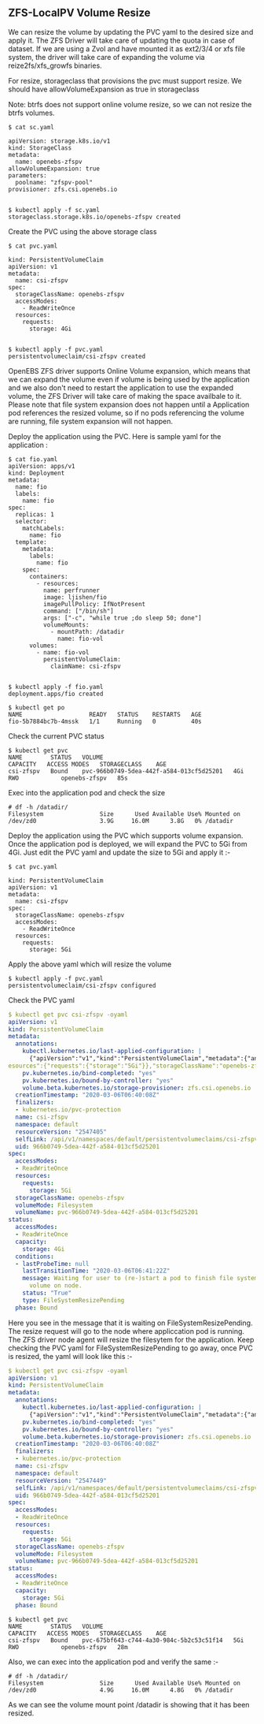 ## ZFS-LocalPV Volume Resize

We can resize the volume by updating the PVC yaml to the desired size and apply it. The ZFS Driver will take care of updating the quota in case of dataset. If we are using a Zvol and have mounted it as ext2/3/4 or xfs file system, the driver will take care of expanding the volume via reize2fs/xfs_growfs binaries.

For resize, storageclass that provisions the pvc must support resize. We should have allowVolumeExpansion as true in storageclass

Note: btrfs does not support online volume resize, so we can not resize the btrfs volumes.

```
$ cat sc.yaml

apiVersion: storage.k8s.io/v1
kind: StorageClass
metadata:
  name: openebs-zfspv
allowVolumeExpansion: true
parameters:
  poolname: "zfspv-pool"
provisioner: zfs.csi.openebs.io


$ kubectl apply -f sc.yaml
storageclass.storage.k8s.io/openebs-zfspv created
```

Create the PVC using the above storage class

```
$ cat pvc.yaml

kind: PersistentVolumeClaim
apiVersion: v1
metadata:
  name: csi-zfspv
spec:
  storageClassName: openebs-zfspv
  accessModes:
    - ReadWriteOnce
  resources:
    requests:
      storage: 4Gi


$ kubectl apply -f pvc.yaml
persistentvolumeclaim/csi-zfspv created
```

OpenEBS ZFS driver supports Online Volume expansion, which means that we can expand the volume even if volume is being used by the application and we also don't need to restart the application to use the expanded volume, the ZFS Driver will take care of making the space availbale to it. Please note that file system expansion does not happen until a Application pod references the resized volume, so if no pods referencing the volume are running, file system expansion will not happen.

Deploy the application using the PVC. Here is sample yaml for the application :

```
$ cat fio.yaml
apiVersion: apps/v1
kind: Deployment
metadata:
  name: fio
  labels:
    name: fio
spec:
  replicas: 1
  selector:
    matchLabels:
      name: fio
  template:
    metadata:
      labels:
        name: fio
    spec:
      containers:
        - resources:
          name: perfrunner
          image: ljishen/fio
          imagePullPolicy: IfNotPresent
          command: ["/bin/sh"]
          args: ["-c", "while true ;do sleep 50; done"]
          volumeMounts:
            - mountPath: /datadir
              name: fio-vol
      volumes:
        - name: fio-vol
          persistentVolumeClaim:
            claimName: csi-zfspv


$ kubectl apply -f fio.yaml
deployment.apps/fio created

$ kubectl get po
NAME                   READY   STATUS    RESTARTS   AGE
fio-5b7884bc7b-4mssk   1/1     Running   0          40s

```

Check the current PVC status

```
$ kubectl get pvc
NAME        STATUS   VOLUME                                     CAPACITY   ACCESS MODES   STORAGECLASS    AGE
csi-zfspv   Bound    pvc-966b0749-5dea-442f-a584-013cf5d25201   4Gi        RWO            openebs-zfspv   85s

```
Exec into the application pod and check the size

```
# df -h /datadir/
Filesystem                Size      Used Available Use% Mounted on
/dev/zd0                  3.9G     16.0M      3.8G   0% /datadir
```

Deploy the application using the PVC which supports volume expansion. Once the application pod is deployed, we will expand the PVC to 5Gi from 4Gi. Just edit the PVC yaml and update the size to 5Gi and apply it :-

```
$ cat pvc.yaml

kind: PersistentVolumeClaim
apiVersion: v1
metadata:
  name: csi-zfspv
spec:
  storageClassName: openebs-zfspv
  accessModes:
    - ReadWriteOnce
  resources:
    requests:
      storage: 5Gi
```

Apply the above yaml which will resize the volume

```
$ kubectl apply -f pvc.yaml
persistentvolumeclaim/csi-zfspv configured

```

Check the PVC yaml

```yaml
$ kubectl get pvc csi-zfspv -oyaml
apiVersion: v1
kind: PersistentVolumeClaim
metadata:
  annotations:
    kubectl.kubernetes.io/last-applied-configuration: |
      {"apiVersion":"v1","kind":"PersistentVolumeClaim","metadata":{"annotations":{},"name":"csi-zfspv","namespace":"default"},"spec":{"accessModes":["ReadWriteOnce"],"r
esources":{"requests":{"storage":"5Gi"}},"storageClassName":"openebs-zfspv"}}
    pv.kubernetes.io/bind-completed: "yes"
    pv.kubernetes.io/bound-by-controller: "yes"
    volume.beta.kubernetes.io/storage-provisioner: zfs.csi.openebs.io
  creationTimestamp: "2020-03-06T06:40:08Z"
  finalizers:
  - kubernetes.io/pvc-protection
  name: csi-zfspv
  namespace: default
  resourceVersion: "2547405"
  selfLink: /api/v1/namespaces/default/persistentvolumeclaims/csi-zfspv
  uid: 966b0749-5dea-442f-a584-013cf5d25201
spec:
  accessModes:
  - ReadWriteOnce
  resources:
    requests:
      storage: 5Gi
  storageClassName: openebs-zfspv
  volumeMode: Filesystem
  volumeName: pvc-966b0749-5dea-442f-a584-013cf5d25201
status:
  accessModes:
  - ReadWriteOnce
  capacity:
    storage: 4Gi
  conditions:
  - lastProbeTime: null
    lastTransitionTime: "2020-03-06T06:41:22Z"
    message: Waiting for user to (re-)start a pod to finish file system resize of
      volume on node.
    status: "True"
    type: FileSystemResizePending
  phase: Bound

```

Here you see in the message that it is waiting on FileSystemResizePending. The resize request will go to the node where appliccation pod is running. The ZFS driver node agent will resize the filesytem for the application. Keep checking the PVC yaml for FileSystemResizePending to go away, once PVC is resized, the yaml will look like this :-

```yaml
$ kubectl get pvc csi-zfspv -oyaml
apiVersion: v1
kind: PersistentVolumeClaim
metadata:
  annotations:
    kubectl.kubernetes.io/last-applied-configuration: |
      {"apiVersion":"v1","kind":"PersistentVolumeClaim","metadata":{"annotations":{},"name":"csi-zfspv","namespace":"default"},"spec":{"accessModes":["ReadWriteOnce"],"resources":{"requests":{"storage":"5Gi"}},"storageClassName":"openebs-zfspv"}}
    pv.kubernetes.io/bind-completed: "yes"
    pv.kubernetes.io/bound-by-controller: "yes"
    volume.beta.kubernetes.io/storage-provisioner: zfs.csi.openebs.io
  creationTimestamp: "2020-03-06T06:40:08Z"
  finalizers:
  - kubernetes.io/pvc-protection
  name: csi-zfspv
  namespace: default
  resourceVersion: "2547449"
  selfLink: /api/v1/namespaces/default/persistentvolumeclaims/csi-zfspv
  uid: 966b0749-5dea-442f-a584-013cf5d25201
spec:
  accessModes:
  - ReadWriteOnce
  resources:
    requests:
      storage: 5Gi
  storageClassName: openebs-zfspv
  volumeMode: Filesystem
  volumeName: pvc-966b0749-5dea-442f-a584-013cf5d25201
status:
  accessModes:
  - ReadWriteOnce
  capacity:
    storage: 5Gi
  phase: Bound
```

```
$ kubectl get pvc
NAME        STATUS   VOLUME                                     CAPACITY   ACCESS MODES   STORAGECLASS    AGE
csi-zfspv   Bound    pvc-675bf643-c744-4a30-984c-5b2c53c51f14   5Gi        RWO            openebs-zfspv   28m
```

Also, we can exec into the application pod and verify the same :-

```
# df -h /datadir/
Filesystem                Size      Used Available Use% Mounted on
/dev/zd0                  4.9G     16.0M      4.8G   0% /datadir
```
As we can see the volume mount point /datadir is showing that it has been resized.
